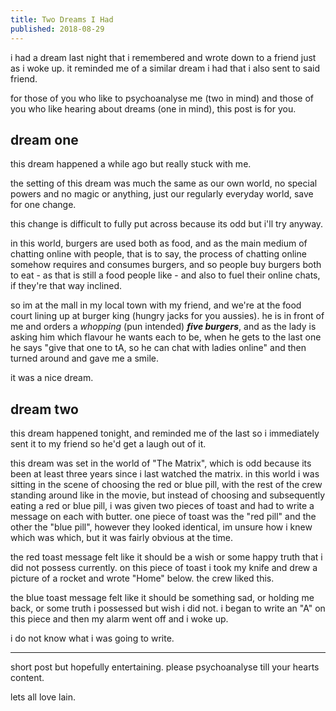 ```yaml
---
title: Two Dreams I Had
published: 2018-08-29
---
```


i had a dream last night that i remembered and wrote down to a friend just as i woke up. it reminded me of a similar dream i had that i also sent to said friend.

for those of you who like to psychoanalyse me (two in mind) and those of you who like hearing about dreams (one in mind), this post is for you.

## dream one

this dream happened a while ago but really stuck with me.

the setting of this dream was much the same as our own world, no special powers and no magic or anything, just our regularly everyday world, save for one change.

this change is difficult to fully put across because its odd but i'll try anyway.

in this world, burgers are used both as food, and as the main medium of chatting online with people, that is to say, the process of chatting online somehow requires and consumes burgers, and so people buy burgers both to eat - as that is still a food people like - and also to fuel their online chats, if they're that way inclined.

so im at the mall in my local town with my friend, and we're at the food court lining up at burger king (hungry jacks for you aussies). he is in front of me and orders a *whopping* (pun intended) ***five burgers***, and as the lady is asking him which flavour he wants each to be, when he gets to the last one he says "give that one to tA, so he can chat with ladies online" and then turned around and gave me a smile.

it was a nice dream.

## dream two

this dream happened tonight, and reminded me of the last so i immediately sent it to my friend so he'd get a laugh out of it.


this dream was set in the world of "The Matrix", which is odd because its been at least three years since i last watched the matrix. in this world i was sitting in the scene of choosing the red or blue pill, with the rest of the crew standing around like in the movie, but instead of choosing and subsequently eating a red or blue pill, i was given two pieces of toast and had to write a message on each with butter. one piece of toast was the "red pill" and the other the "blue pill", however they looked identical, im unsure how i knew which was which, but it was fairly obvious at the time.

the red toast message felt like it should be a wish or some happy truth that i did not possess currently. on this piece of toast i took my knife and drew a picture of a rocket and wrote "Home" below. the crew liked this.

the blue toast message felt like it should be something sad, or holding me back, or some truth i possessed but wish i did not. i began to write an "A" on this piece and then my alarm went off and i woke up.

i do not know what i was going to write.

---

short post but hopefully entertaining. please psychoanalyse till your hearts content.

lets all love lain.
